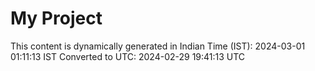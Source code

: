 # My Project

This content is dynamically generated in Indian Time (IST): 2024-03-01 01:11:13 IST
Converted to UTC: 2024-02-29 19:41:13 UTC
